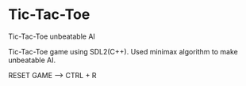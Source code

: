 # Tic-Tac-Toe
Tic-Tac-Toe unbeatable AI

Tic-Tac-Toe game using SDL2(C++). Used minimax algorithm to make unbeatable AI.

RESET GAME --> CTRL + R  
